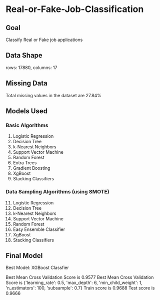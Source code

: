 # Real-or-Fake-Job-Classification

## Goal
Classify Real or Fake job applications

## Data Shape
rows: 17880, columns: 17 

## Missing Data
Total missing values in the dataset are 27.84%

## Models Used
### Basic Algorithms
1.	Logistic Regression
2.	Decision Tree
3.	k-Nearest Neighbors
5.	Support Vector Machine
6.	Random Forest
7.	Extra Trees
8.	Gradient Boosting
9.	XgBoost
10.	Stacking Classifiers

### 	Data Sampling Algorithms (using SMOTE)
11.	Logistic Regression
12.	Decision Tree
13.	k-Nearest Neighbors
14.	Support Vector Machine
15.	Random Forest
16.	Easy Ensemble Classifier
17.	XgBoost
18.	Stacking Classifiers

## Final Model

Best Model: XGBoost Classfier

Best Mean Cross Validation Score is 0.9577 Best Mean Cross Validation Score is {'learning_rate': 0.5, 'max_depth': 6, 'min_child_weight': 1, 'n_estimators': 100, 'subsample': 0.7} Train score is 0.9688 Test score is 0.9666
